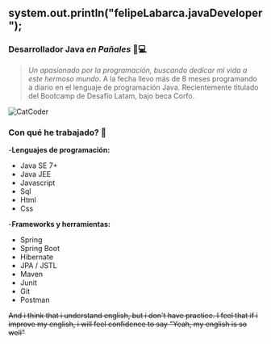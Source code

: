 
## system.out.println("felipeLabarca.javaDeveloper");

### Desarrollador Java *en Pañales* 👶💻

>*Un apasionado por la programación, buscando dedicar mi vida a este hermoso mundo*.
>A la fecha llevo más de 8 meses programando a diario en el lenguaje de programación Java. Recientemente titulado del Bootcamp de Desafío Latam, bajo beca Corfo. 

![CatCoder](https://c.tenor.com/_UYphwC-hZ0AAAAM/cat-keyboard.gif)

### Con qué he trabajado? 🤔

-**Lenguajes de programación:** 
  - Java SE 7+ 
  - Java JEE 
  - Javascript 
  - Sql 
  - Html 
  - Css
  
-**Frameworks y herramientas:** 
  - Spring 
  - Spring Boot 
  - Hibernate 
  - JPA / JSTL  
  - Maven 
  - Junit 
  - Git 
  - Postman 
  
~~And i think that i understand english, but i don't have practice. I feel that if i improve my english,  i will feel confidence to say "Yeah, my english is so well"~~

